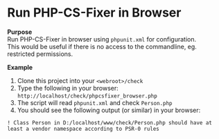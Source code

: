 Run PHP-CS-Fixer in Browser
===========================

**Purpose**<br />
Run PHP-CS-Fixer in browser using `phpunit.xml` for configuration.<br />
This would be useful if there is no access to the commandline, eg. restricted permissions.

**Example**<br />

1. Clone this project into your `<webroot>/check`
2. Type the following in your browser: `http://localhost/check/phpcsfixer_browser.php`
3. The script will read `phpunit.xml` and check `Person.php`
4. You should see the following output (or similar) in your browser:

```
! Class Person in D:/localhost/www/check/Person.php should have at least a vendor namespace according to PSR-0 rules
```
